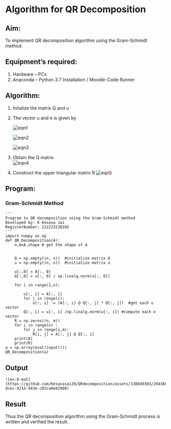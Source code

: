 # Algorithm for QR Decomposition
## Aim:
To implement QR decomposition algorithm using the Gram-Schmidt method.
## Equipment’s required:
1.	Hardware – PCs
2.	Anaconda – Python 3.7 Installation / Moodle-Code Runner
## Algorithm:
1.	Intialize the matrix Q and u
2.	The vector u and e is given by

    ![eqn1](./ex4.jpg)

    ![eqn2](./ex6.jpg)

    ![eqn3](./ex3.jpg)

3.	Obtain the Q matrix   
    ![eqn4](./ex1.jpg)
4.	Construct the upper triangular matrix R
    ![eqn5](./ex2.jpg)



## Program:
### Gram-Schmidt Method
```
''' 
Program to QR decomposition using the Gram-Schmidt method
Developed by: K Kesava sai
RegisterNumber: 212223230105
'''
import numpy as np
def QR_Decomposition(A):
    n,m=A.shape # get the shape of A
    
    
    Q = np.empty((n, n))  #initialize matrix Q
    u = np.empty((n, n))  #initialize matrix u
    
    u[:,0] = A[:, 0]
    Q[:,0] = u[:, 0] / np.linalg.norm(u[:, 0])
    
    for i in range(1,n):
        
        u[:, i] = A[:, i]
        for j in range(i):
            u[:, i] -= (A[:, i] @ Q[:, j] * Q[:, j])  #get each u vector
        Q[:, i] = u[:, i] /np.linalg.norm(u[:, i]) #compute each e vector
    R = np.zeros((n, m))
    for i in range(n) :
        for j in range(i,m):
            R[i, j] = A[:, j] @ Q[:, i]
    print(Q)
    print(R)
a = np.array(eval(input()))
QR_Decomposition(a)
```

## Output
```
![ex-8-mat](https://github.com/Kesavasai20/QRdecomposition/assets/138849303/29436b5d-dcec-4216-943e-c02ca0e82908)

```

## Result
Thus the QR decomposition algorithm using the Gram-Schmidt process is written and verified the result.

